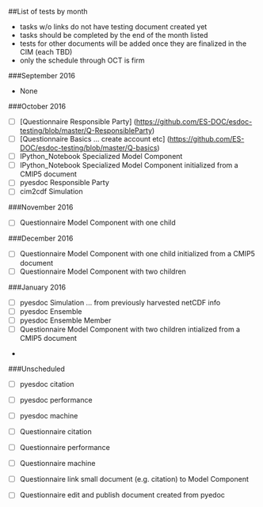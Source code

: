 ##List of tests by month
* tasks w/o links do not have testing document created yet
* tasks should be completed by the end of the month listed
* tests for other documents will be added once they are finalized in the CIM (each TBD)
* only the schedule through OCT is firm

###September 2016
 * None
  
###October 2016
  - [ ] [Questionnaire Responsible Party] (https://github.com/ES-DOC/esdoc-testing/blob/master/Q-ResponsibleParty)
  - [ ] [Questionnaire Basics ... create account etc] (https://github.com/ES-DOC/esdoc-testing/blob/master/Q-basics)
  - [ ] IPython_Notebook Specialized Model Component
  - [ ] IPython_Notebook Specialized Model Component initialized from a CMIP5 document
  - [ ] pyesdoc Responsible Party
  - [ ] cim2cdf Simulation 

###November 2016
  - [ ] Questionnaire Model Component with one child
  
###December 2016
  - [ ] Questionnaire Model Component with one child initialized from a CMIP5 document
  - [ ] Questionnaire Model Component with two children 

###January 2016
  - [ ] pyesdoc Simulation ... from previously harvested netCDF info
  - [ ] pyesdoc Ensemble
  - [ ] pyesdoc Ensemble Member 
  - [ ] Questionnaire Model Component with two children intialized from a CMIP5 document
  - 
  
###Unscheduled
  -[ ] pyesdoc citation
  -[ ] pyesdoc performance
  -[ ] pyesdoc machine
  -[ ] Questionnaire citation
  -[ ] Questionnaire performance
  -[ ] Questionnaire machine
  -[ ] Questionnaire link small document (e.g. citation) to Model Component
  -[ ] Questionnaire edit and publish document created from pyedoc

